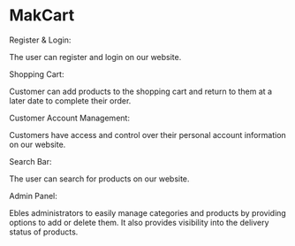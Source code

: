# MakCart

Register & Login:  

   The user can register and login on our website.

Shopping Cart:

   Customer can add products to the shopping cart and return to them at a later date to complete their order.

Customer Account Management:

   Customers have access and control over their personal account information on our website. 

Search Bar:

   The user can search for products on our website.
   
Admin Panel:

   Ebles administrators to easily manage categories and products by providing options to add or delete them. It also provides visibility into the delivery status of products.
